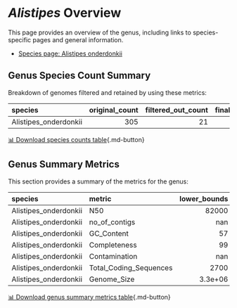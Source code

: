 # *Alistipes* Overview
This page provides an overview of the genus, including links to species-specific pages and general information.

- [Species page: Alistipes onderdonkii](Alistipes_onderdonkii/index.md)
## Genus Species Count Summary
Breakdown of genomes filtered and retained by using these metrics:

| species               |   original_count |   filtered_out_count |   final_count |
|:----------------------|-----------------:|---------------------:|--------------:|
| Alistipes_onderdonkii |              305 |                   21 |           284 |


[📊 Download species counts table](species_counts.csv){.md-button}
## Genus Summary Metrics
This section provides a summary of the metrics for the genus:

| species               | metric                 |   lower_bounds |   upper_bounds |
|:----------------------|:-----------------------|---------------:|---------------:|
| Alistipes_onderdonkii | N50                    |    82000       |        nan     |
| Alistipes_onderdonkii | no_of_contigs          |      nan       |        240     |
| Alistipes_onderdonkii | GC_Content             |       57       |         59     |
| Alistipes_onderdonkii | Completeness           |       99       |        nan     |
| Alistipes_onderdonkii | Contamination          |      nan       |          2     |
| Alistipes_onderdonkii | Total_Coding_Sequences |     2700       |       3500     |
| Alistipes_onderdonkii | Genome_Size            |        3.3e+06 |          4e+06 |


[📊 Download genus summary metrics table](genus_summary_metrics.csv){.md-button}
